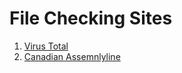 # File Checking Sites

1. [Virus Total](https://www.virustotal.com/)
2. [Canadian Assemnlyline](https://cyber.gc.ca/en/assemblyline)